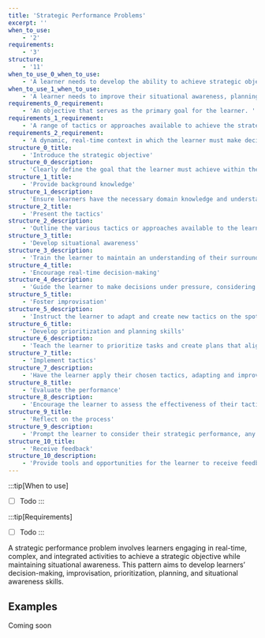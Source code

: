 ```yaml
---
title: 'Strategic Performance Problems'
excerpt: ''
when_to_use:
    - '2'
requirements:
    - '3'
structure:
    - '11'
when_to_use_0_when_to_use:
    - 'A learner needs to develop the ability to achieve strategic objectives through the application of tactics and real-time decision making.  '
when_to_use_1_when_to_use:
    - 'A learner needs to improve their situational awareness, planning, prioritization, and improvisation skills in dynamic or high-pressure situations. '
requirements_0_requirement:
    - 'An objective that serves as the primary goal for the learner. '
requirements_1_requirement:
    - 'A range of tactics or approaches available to achieve the strategic objective.  '
requirements_2_requirement:
    - 'A dynamic, real-time context in which the learner must make decisions and adapt their tactics as needed.'
structure_0_title:
    - 'Introduce the strategic objective'
structure_0_description:
    - 'Clearly define the goal that the learner must achieve within the given context.  '
structure_1_title:
    - 'Provide background knowledge'
structure_1_description:
    - 'Ensure learners have the necessary domain knowledge and understanding of the system or situation they will be engaged in.  '
structure_2_title:
    - 'Present the tactics'
structure_2_description:
    - 'Outline the various tactics or approaches available to the learner to achieve the strategic objective.  '
structure_3_title:
    - 'Develop situational awareness'
structure_3_description:
    - 'Train the learner to maintain an understanding of their surroundings, the current state of the situation, and any potential changes or challenges that may arise.  '
structure_4_title:
    - 'Encourage real-time decision-making'
structure_4_description:
    - 'Guide the learner to make decisions under pressure, considering the dynamic nature of the situation.  '
structure_5_title:
    - 'Foster improvisation'
structure_5_description:
    - 'Instruct the learner to adapt and create new tactics on the spot to meet the strategic objective when necessary.  '
structure_6_title:
    - 'Develop prioritization and planning skills'
structure_6_description:
    - 'Teach the learner to prioritize tasks and create plans that align with their strategic objective.  '
structure_7_title:
    - 'Implement tactics'
structure_7_description:
    - 'Have the learner apply their chosen tactics, adapting and improvising as needed, to achieve the strategic objective. '
structure_8_title:
    - 'Evaluate the performance'
structure_8_description:
    - 'Encourage the learner to assess the effectiveness of their tactics, decision-making, and situational awareness in achieving the strategic objective. '
structure_9_title:
    - 'Reflect on the process'
structure_9_description:
    - 'Prompt the learner to consider their strategic performance, any challenges faced, and potential improvements for future strategic problem-solving tasks.'
structure_10_title:
    - 'Receive feedback'
structure_10_description:
    - 'Provide tools and opportunities for the learner to receive feedback on their strategic performance and the results of their actions.'
---
```


:::tip[When to use]

- [ ] Todo
:::

:::tip[Requirements]

- [ ] Todo
:::

A strategic performance problem involves learners engaging in real-time, complex, and integrated activities to achieve a strategic objective while maintaining situational awareness. This pattern aims to develop learners’ decision-making, improvisation, prioritization, planning, and situational awareness skills.

## Examples

Coming soon